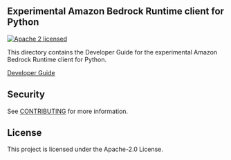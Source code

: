 ## Experimental Amazon Bedrock Runtime client for Python
[![Apache 2 licensed][apache-badge]][apache-url]

[apache-badge]: https://img.shields.io/badge/license-APACHE2-blue.svg
[apache-url]: https://github.com/awslabs/aws-sdk-python/blob/main/LICENSE

This directory contains the Developer Guide for the experimental Amazon
Bedrock Runtime client for Python.

[Developer Guide](index.md)

## Security

See [CONTRIBUTING](CONTRIBUTING.md#security-issue-notifications) for more information.

## License

This project is licensed under the Apache-2.0 License.

